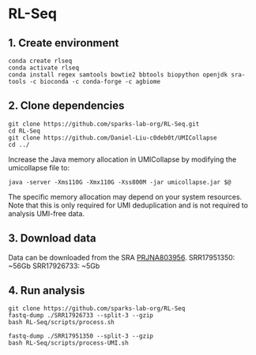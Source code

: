 # RL-Seq
## 1. Create environment
```
conda create rlseq
conda activate rlseq
conda install regex samtools bowtie2 bbtools biopython openjdk sra-tools -c bioconda -c conda-forge -c agbiome
```
## 2. Clone dependencies
```
git clone https://github.com/sparks-lab-org/RL-Seq.git
cd RL-Seq
git clone https://github.com/Daniel-Liu-c0deb0t/UMICollapse
cd ../
```
Increase the Java memory allocation in UMICollapse by modifying the umicollapse file to:
```
java -server -Xms110G -Xmx110G -Xss800M -jar umicollapse.jar $@
```
The specific memory allocation may depend on your system resources. 
Note that this is only required for UMI deduplication and is not required to analysis UMI-free data.

## 3. Download data
Data can be downloaded from the SRA [PRJNA803956](https://www.ncbi.nlm.nih.gov/bioproject/?term=PRJNA803956).
SRR17951350: ~56Gb
SRR17926733: ~5Gb

## 4. Run analysis
```
git clone https://github.com/sparks-lab-org/RL-Seq
fastq-dump ./SRR17926733 --split-3 --gzip
bash RL-Seq/scripts/process.sh

fastq-dump ./SRR17951350 --split-3 --gzip
bash RL-Seq/scripts/process-UMI.sh
```
